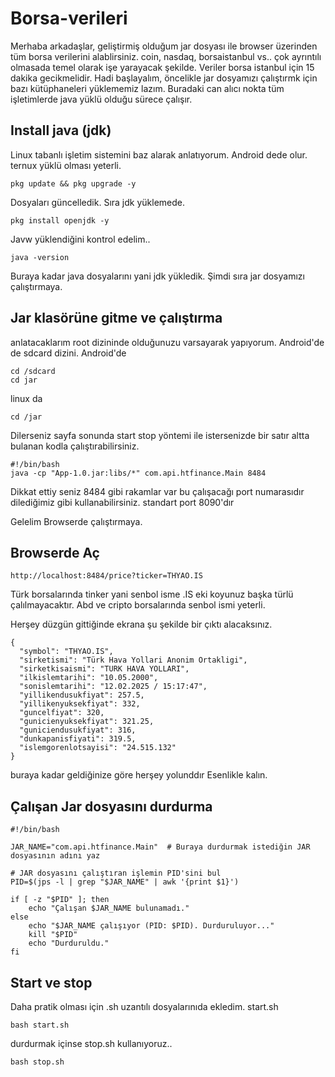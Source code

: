 # Borsa-verileri
Merhaba arkadaşlar, geliştirmiş olduğum jar dosyası ile browser üzerinden tüm borsa verilerini alablirsiniz. coin, nasdaq, borsaistanbul vs.. 
çok ayrıntılı olmasada temel olarak işe yarayacak şekilde. 
Veriler borsa istanbul için 15 dakika gecikmelidir.
Hadi başlayalım, öncelikle jar dosyamızı çalıştırmk için bazı kütüphaneleri yüklememiz lazım. 
Buradaki can alıcı nokta tüm işletimlerde java yüklü olduğu sürece çalışır. 
## Install java (jdk)

Linux tabanlı işletim sistemini baz alarak anlatıyorum.
Android dede olur. ternux yüklü olması yeterli.

``` {.sourceCode .bash}
pkg update && pkg upgrade -y

```
Dosyaları güncelledik. Sıra jdk yüklemede.
``` {.sourceCode .bash}
pkg install openjdk -y
```
Javw yüklendiğini kontrol edelim..

``` {.sourceCode .bash}
java -version
```
Buraya kadar java dosyalarını yani jdk yükledik. Şimdi sıra jar dosyamızı çalıştırmaya.

## Jar klasörüne gitme ve çalıştırma
anlatacaklarım root dizininde olduğunuzu varsayarak yapıyorum.
Android'de de sdcard dizini.
Android'de
``` {.sourceCode .bash}
cd /sdcard
cd jar
```
linux da

``` {.sourceCode .bash}
cd /jar
```
Dilerseniz sayfa sonunda start stop yöntemi ile istersenizde bir satır altta bulanan kodla çalıştırabilirsiniz.

``` {.sourceCode .bash}
#!/bin/bash
java -cp "App-1.0.jar:libs/*" com.api.htfinance.Main 8484
```

Dikkat ettiy seniz 8484 gibi rakamlar var bu çalışacağı port numarasıdır dilediğimiz gibi kullanabilirsiniz.
standart port 8090'dır

Gelelim Browserde çalıştırmaya.
## Browserde Aç


``` {.sourceCode .bash}
http://localhost:8484/price?ticker=THYAO.IS
```
Türk borsalarında tinker yani senbol isme .IS eki koyunuz başka türlü çalılmayacaktır. 
Abd ve cripto borsalarında senbol ismi yeterli. 

Herşey düzgün gittiğinde ekrana şu şekilde bir çıktı alacaksınız.
``` {.sourceCode .bash}
{
  "symbol": "THYAO.IS",
  "sirketismi": "Türk Hava Yollari Anonim Ortakligi",
  "sirketkisaismi": "TURK HAVA YOLLARI",
  "ilkislemtarihi": "10.05.2000",
  "sonislemtarihi": "12.02.2025 / 15:17:47",
  "yillikendusukfiyat": 257.5,
  "yillikenyuksekfiyat": 332,
  "guncelfiyat": 320,
  "gunicienyuksekfiyat": 321.25,
  "guniciendusukfiyat": 316,
  "dunkapanisfiyati": 319.5,
  "islemgorenlotsayisi": "24.515.132"
}
```

buraya kadar geldiğinize göre herşey yolunddır Esenlikle kalın.

## Çalışan Jar dosyasını durdurma

``` {.sourceCode .bash}
#!/bin/bash

JAR_NAME="com.api.htfinance.Main"  # Buraya durdurmak istediğin JAR dosyasının adını yaz

# JAR dosyasını çalıştıran işlemin PID'sini bul
PID=$(jps -l | grep "$JAR_NAME" | awk '{print $1}')

if [ -z "$PID" ]; then
    echo "Çalışan $JAR_NAME bulunamadı."
else
    echo "$JAR_NAME çalışıyor (PID: $PID). Durduruluyor..."
    kill "$PID"
    echo "Durduruldu."
fi

```
## Start ve stop 
Daha pratik olması için .sh uzantılı dosyalarınıda ekledim.
start.sh 
``` {.sourceCode .bash}
bash start.sh
```
durdurmak içinse stop.sh kullanıyoruz..
``` {.sourceCode .bash}
bash stop.sh
```
